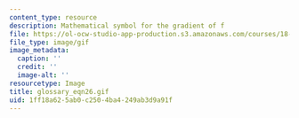 ```yaml
---
content_type: resource
description: Mathematical symbol for the gradient of f
file: https://ol-ocw-studio-app-production.s3.amazonaws.com/courses/18-013a-calculus-with-applications-spring-2005/1ff18a625ab0c2504ba4249ab3d9a91f_glossary_eqn26.gif
file_type: image/gif
image_metadata:
  caption: ''
  credit: ''
  image-alt: ''
resourcetype: Image
title: glossary_eqn26.gif
uid: 1ff18a62-5ab0-c250-4ba4-249ab3d9a91f
---
```

